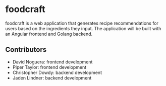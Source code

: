 # foodcraft
foodcraft is a web application that generates recipe recommendations for users based on the ingredients they input. The application will be built with an Angular frontend and Golang backend.
## Contributors
 - David Noguera: frontend development
 - Piper Taylor: frontend development
 - Christopher Dowdy: backend development
 - Jaden Lindner: backend development